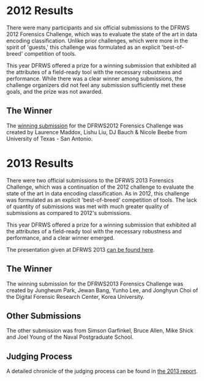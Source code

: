 # 2012 Results

There were many participants and six official submissions to the DFRWS 2012 Forensics Challenge, which was to evaluate the state of the art in data encoding classification. Unlike prior challenges, which were more in the spirit of 'guests,' this challenge was formulated as an explicit 'best-of-breed' competition of tools.

This year DFRWS offered a prize for a winning submission that exhibited all the attributes of a field-ready tool with the necessary robustness and performance. While there was a clear winner among submissions, the challenge organizers did not feel any submission sufficiently met these goals, and the prize was not awarded.

## The Winner
The [winning submission](DFRWS2012-challenge-winner.pdf) for the DFRWS2012 Forensics Challenge was created by Laurence Maddox, Lishu Liu, DJ Bauch & Nicole Beebe from University of Texas - San Antonio.

# 2013 Results
There were two official submissions to the DFRWS 2013 Forensics Challenge, which was a continuation of the 2012 challenge to evaluate the state of the art in data encoding classification. As in 2012, this challenge was formulated as an explicit 'best-of-breed' competition of tools. The lack of quantity of submissions was met with much greater quality of submissions as compared to 2012's submissions.

This year DFRWS offered a prize for a winning submission that exhibited all the attributes of a field-ready tool with the necessary robustness and performance, and a clear winner emerged.

The presentation given at DFRWS 2013 [can be found here](DFRWS2013-challenge.ppt).

## The Winner
The winning submission for the DFRWS2013 Forensics Challenge was created by Jungheum Park, Jewan Bang, Yunho Lee, and Jonghyun Choi of the Digital Forensic Research Center, Korea University.

## Other Submissions
The other submission was from Simson Garfinkel, Bruce Allen, Mike Shick and Joel Young of the Naval Postgraduate School.

## Judging Process
A detailed chronicle of the judging process can be found in [the 2013 report](DFRWS2013ForensicChallengeReport.pdf).
